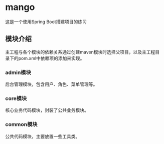 # mango
这是一个使用Spring Boot搭建项目的练习

## 模块介绍

主工程与各个模块的依赖关系通过创建maven模块时选择父项目，以及主工程目录下的pom.xml中依赖项的添加来实现。

### admin模块

后台管理模块，包含用户、角色、菜单管理等。

### core模块

核心业务代码模块，封装了公共业务模块。

### common模块

公共代码模块，主要放置一些工具类。